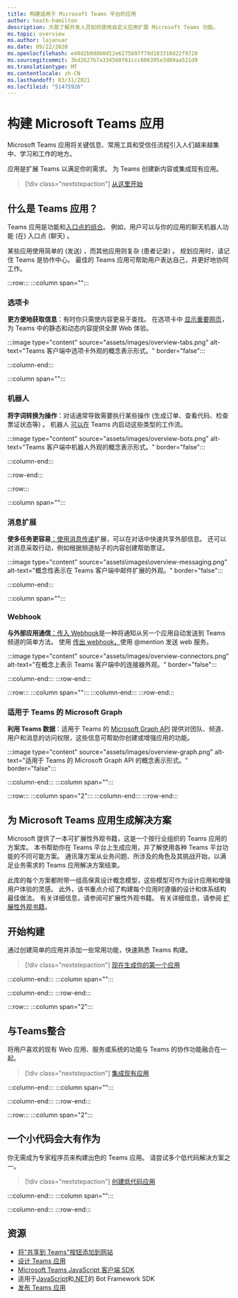 ```yaml
---
title: 构建适用于 Microsoft Teams 平台的应用
author: heath-hamilton
description: 大致了解开发人员如何使用自定义应用扩展 Microsoft Teams 功能。
ms.topic: overview
ms.author: lajanuar
ms.date: 09/22/2020
ms.openlocfilehash: e40d2b0d8b0d12e6275b97f79d103310d22f9720
ms.sourcegitcommit: 3bd2627b7a334568f61ccc606395e3d89aa521d9
ms.translationtype: MT
ms.contentlocale: zh-CN
ms.lasthandoff: 03/31/2021
ms.locfileid: "51475926"
---
```

# <a name="build-apps-for-microsoft-teams"></a>构建 Microsoft Teams 应用

Microsoft Teams 应用将关键信息、常用工具和受信任流程引入人们越来越集中、学习和工作的地方。

应用是扩展 Teams 以满足你的需求。 为 Teams 创建新内容或集成现有应用。

> [!div class="nextstepaction"]
> [从这里开始](build-your-first-app/build-first-app-overview.md)

## <a name="what-are-teams-apps"></a>什么是 Teams 应用？

Teams 应用是功能和[入口点](concepts/capabilities-overview.md)[的组合](concepts/extensibility-points.md)。 例如，用户可以与你的应用的聊天机器人功能 (在) 入口点 (聊天) 。 

某些应用使用简单的 (发送) ，而其他应用则复杂 (患者记录) 。 规划应用时，请记住 Teams 是协作中心。 最佳的 Teams 应用可帮助用户表达自己，并更好地协同工作。

:::row:::
   :::column span="":::

### <a name="tabs"></a>选项卡

**更方便地获取信息**：有时你只需使内容更易于查找。 在选项卡中 [显示重要网页](tabs/what-are-tabs.md)，为 Teams 中的静态和动态内容提供全屏 Web 体验。

:::image type="content" source="assets/images/overview-tabs.png" alt-text="Teams 客户端中选项卡外观的概念表示形式。" border="false":::

   :::column-end:::

   :::column span="":::

### <a name="bots"></a>机器人

**将字词转换为操作**：对话通常导致需要执行某些操作 (生成订单、查看代码、检查票证状态等) 。 机器人 [可以在](bots/what-are-bots.md) Teams 内启动这些类型的工作流。

:::image type="content" source="assets/images/overview-bots.png" alt-text="Teams 客户端中机器人外观的概念表示形式。" border="false":::

   :::column-end:::

:::row-end:::

:::row:::

   :::column span="":::

### <a name="messaging-extensions"></a>消息扩展

**使多任务更容易**[：使用消息传递](messaging-extensions/what-are-messaging-extensions.md)扩展，可以在对话中快速共享外部信息。 还可以对消息采取行动，例如根据频道帖子的内容创建帮助票证。

:::image type="content" source="assets\images\overview-messaging.png" alt-text="概念性表示在 Teams 客户端中邮件扩展的外观。" border="false":::

   :::column-end:::

   :::column span="":::

### <a name="webhooks"></a>Webhook

**与外部应用通信**[：传入 Webhook](webhooks-and-connectors/what-are-webhooks-and-connectors.md#incoming-webhooks)是一种将通知从另一个应用自动发送到 Teams 频道的简单方法。 使用 [传出 webhook，](webhooks-and-connectors/what-are-webhooks-and-connectors.md#outgoing-webhooks)使用 @mention 发送 web 服务。

:::image type="content" source="assets/images/overview-connectors.png" alt-text="在概念上表示 Teams 客户端中的连接器外观。" border="false":::

   :::column-end:::
:::row-end:::

:::row:::
   :::column span="":::
   :::column-end:::
:::row-end:::

### <a name="microsoft-graph-for-teams"></a>适用于 Teams 的 Microsoft Graph

**利用 Teams 数据**：适用于 Teams 的 [Microsoft Graph API](https://docs.microsoft.com/graph/teams-concept-overview) 提供对团队、频道、用户和消息的访问权限，这些信息可帮助你创建或增强应用的功能。

:::image type="content" source="assets/images/overview-graph.png" alt-text="适用于 Teams 的 Microsoft Graph API 的概念表示形式。" border="false":::

   :::column-end:::
   :::column span="":::

:::row:::
   :::column span="2":::
   :::column-end:::
:::row-end:::

## <a name="build-solutions-for-microsoft-teams-apps"></a>为 Microsoft Teams 应用生成解决方案
 
Microsoft 提供了一本可扩展性外观书籍，这是一个按行业组织的 Teams 应用的方案库。 本书帮助你在 Teams 平台上生成应用，并了解使用各种 Teams 平台功能的不同可能方案。 通讯簿方案从业务问题、所涉及的角色及其挑战开始，以满足业务需求的 Teams 应用解决方案结束。

此库的每个方案都附带一组高保真设计概念模型，这些模型可作为设计应用和增强用户体验的灵感。 此外，该书重点介绍了构建每个应用时遵循的设计和体系结构最佳做法。 有关详细信息，请参阅可扩展性外观书籍。 有关详细信息，请参阅 [扩展性外观书籍](https://adoption.microsoft.com/extensibility-look-book/scenarios/)。 

## <a name="start-building"></a>开始构建

通过创建简单的应用并添加一些常用功能，快速熟悉 Teams 构建。

> [!div class="nextstepaction"]
> [现在生成你的第一个应用](build-your-first-app/build-first-app-overview.md)

   :::column-end:::
   :::column span="":::

   :::column-end:::
:::row-end:::

:::row:::
   :::column span="2":::

## <a name="integrate-with-teams"></a>与Teams整合

将用户喜欢的现有 Web 应用、服务或系统的功能与 Teams 的协作功能融合在一起。

> [!div class="nextstepaction"]
> [集成现有应用](samples/integrating-web-apps.md)

   :::column-end:::
   :::column span="":::

   :::column-end:::
:::row-end:::

:::row:::
   :::column span="2":::

## <a name="a-little-code-goes-a-long-way"></a>一个小代码会大有作为

你无需成为专家程序员来构建出色的 Teams 应用。 请尝试多个低代码解决方案之一。

> [!div class="nextstepaction"]
> [创建低代码应用](samples/teams-low-code-solutions.md)

   :::column-end:::
   :::column span="":::

   :::column-end:::
:::row-end:::

## <a name="resources"></a>资源

* [将"共享到 Teams"按钮添加到网站](concepts/build-and-test/share-to-teams.md)
* [设计 Teams 应用](concepts/design/design-teams-app-overview.md)
* [Microsoft Teams JavaScript 客户端 SDK](https://docs.microsoft.com/javascript/api/@microsoft/teams-js/?view=msteams-client-js-latest&preserve-view=true)
* 适用于[JavaScript](https://github.com/Microsoft/botbuilder-js)和[.NET](https://github.com/Microsoft/botbuilder-dotnet/)的 Bot Framework SDK
* [发布 Teams 应用](concepts/deploy-and-publish/overview.md)
